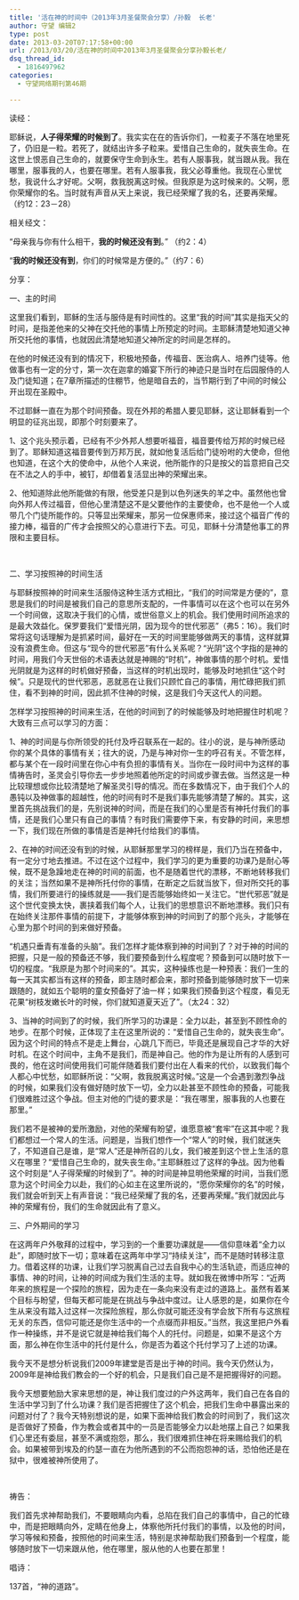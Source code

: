 ```yaml
---
title: '活在神的时间中（2013年3月圣餐聚会分享）/孙毅  长老'
author: 守望 编辑2
type: post
date: 2013-03-20T07:17:58+00:00
url: /2013/03/20/活在神的时间中2013年3月圣餐聚会分享孙毅长老/
dsq_thread_id:
  - 1816497962
categories:
  - 守望网络期刊第46期

---
```

<!--more-->

读经：

耶稣说，**人子得荣耀的时候到了**。我实实在在的告诉你们，一粒麦子不落在地里死了，仍旧是一粒。若死了，就结出许多子粒来。爱惜自己生命的，就失丧生命。在这世上恨恶自己生命的，就要保守生命到永生。若有人服事我，就当跟从我。我在哪里，服事我的人，也要在哪里。若有人服事我，我父必尊重他。我现在心里忧愁，我说什么才好呢。父啊，救我脱离这时候。但我原是为这时候来的。父啊，愿你荣耀你的名。当时就有声音从天上来说，我已经荣耀了我的名，还要再荣耀。（约12：23－28）

相关经文：

“母亲我与你有什么相干，**我的时候还没有到**。” （约2：4）

“**我的时候还没有到**，你们的时候常是方便的。”（约7：6）

分享：

一、主的时间

这里我们看到，耶稣的生活与服侍是有时间性的。这里“我的时间”其实是指天父的时间，是指差他来的父神在交托他的事情上所预定的时间。主耶稣清楚地知道父神所交托他的事情，也就因此清楚地知道父神所定的时间是怎样的。

在他的时候还没有到的情况下，积极地预备，传福音、医治病人、培养门徒等。他做事也有一定的分寸，第一次在迦拿的婚宴下所行的神迹只是当时在后园服侍的人及门徒知道；在7章所描述的住棚节，他是暗自去的，当节期行到了中间的时候公开出现在圣殿中。

不过耶稣一直在为那个时间预备。现在外邦的希腊人要见耶稣，这让耶稣看到一个明显的征兆出现，即那个时刻要来了。

1、这个兆头预示着，已经有不少外邦人想要听福音，福音要传给万邦的时候已经到了。耶稣知道这福音要传到万邦万民，就如他复活后给门徒吩咐的大使命，但他也知道，在这个大的使命中，从他个人来说，他所能作的只是按父的旨意把自己交在不法之人的手中，被钉，却借着复活显出神的荣耀出来。

2、他知道除此他所能做的有限，他受差只是到以色列迷失的羊之中。虽然他也曾向外邦人传过福音，但他心里清楚这不是父要他作的主要使命，也不是他一个人或带几个门徒所能作的。只等显出荣耀来，那另一位保惠师来，接过这个福音广传的接力棒，福音的广传才会按照父的心意进行下去。可见，耶稣十分清楚他事工的界限和主要目标。

&nbsp;

二、学习按照神的时间生活

与耶稣按照神的时间来生活服侍这种生活方式相比，“我们的时间常是方便的”，意思是我们的时间是被我们自己的意思所支配的，一件事情可以在这个也可以在另外一个时间做，这取决于我们的心情，或世俗意义上的机会。我们使用时间所追求的是最大效益化。保罗要我们“爱惜光阴，因为现今的世代邪恶”（弗5：16）。我们时常将这句话理解为是抓紧时间，最好在一天的时间里能够做两天的事情，这样就算没有浪费生命。但这与“现今的世代邪恶”有什么关系呢？“光阴”这个字指的是神的时间，用我们今天世俗的术语表达就是神赐的“时机”，神做事情的那个时机。爱惜光阴就是为这样的时机做好预备，当这样的时机出现时，能够及时地抓住“这个时候”。只是现代的世代邪恶，恶就恶在让我们只顾忙自己的事情，用忙碌把我们抓住，看不到神的时间，因此抓不住神的时候，这是我们今天这代人的问题。

怎样学习按照神的时间来生活，在他的时间到了的时候能够及时地把握住时机呢？大致有三点可以学习的方面：

1、神的时间是与你所领受的托付及呼召联系在一起的。往小的说，是与神所感动你的某个具体的事情有关；往大的说，乃是与神对你一生的呼召有关。不管怎样，都与某个在一段时间里在你心中有负担的事情有关。当你在一段时间中为这样的事情祷告时，圣灵会引导你去一步步地照着他所定的时间或步骤去做。当然这是一种比较理想或你比较清楚地了解圣灵引导的情况。而在多数情况下，由于我们个人的愚钝以及神做事的超越性，他的时间有时不是我们事先能够清楚了解的。其实，这里首先挑战我们的是，先别说神的时间，而是在我们的心里是否有神托付我们的事情，还是我们心里只有自己的事情？有时我们需要停下来，有安静的时间，来思想一下，我们现在所做的事情是否是神托付给我们的事情。

2、在神的时间还没有到的时候，从耶稣那里学习的榜样是，我们乃当在预备中，有一定分寸地去推进。不过在这个过程中，我们学习的更为重要的功课乃是耐心等候，既不是急躁地走在神的时间的前面，也不是随着世代的漂移，不断地转移我们的关注；当然如果不是神所托付你的事情，在断定之后就当放下，但对所交托的事情，我们所要进行的操练就是——我们是否能够始终如一关注它。“世代邪恶”就是这个世代变换太快，裹挟着我们每个人，让我们的思想意识不断地漂移。我们只有在始终关注那件事情的前提下，才能够体察到神的时间到了的那个兆头，才能够在心里为那个时间的到来做好预备。

“机遇只垂青有准备的头脑”。我们怎样才能体察到神的时间到了？对于神的时间的把握，只是一般的预备还不够，我们要预备到什么程度呢？预备到可以随时放下一切的程度。“我原是为那个时间来的”。其实，这种操练也是一种预表：我们一生的每一天其实都当有这样的预备，即主随时都会来，那时预备到能够随时放下一切来跟随的，就如五个聪明的童女预备好了油一样；如果我们预备到这个程度，看见无花果“树枝发嫩长叶的时候，你们就知道夏天近了”。（太24：32）

3、当神的时间到了的时候，我们所学习的功课是：全力以赴，甚至到不顾性命的地步。在那个时候，正体现了主在这里所说的：“爱惜自己生命的，就失丧生命”。因为这个时间的特点不是走上舞台，心跳几下而已，毕竟还是展现自己才华的大好时机。在这个时间中，主角不是我们，而是神自己。他的作为是让所有的人感到可畏的，他在这时间使用我们可能伴随着我们要付出在人看来的代价，以致我们每个人都心中忧愁，如耶稣所说：“父啊，救我脱离这时候。”这是一个会遇到激烈争战的时候，如果我们没有做好随时放下一切，全力以赴甚至不顾性命的预备，可能我们很难胜过这个争战。但主对他的门徒的要求是：“我在哪里，服事我的人也要在那里。”

我们若不是被神的爱所激励，对他的荣耀有盼望，谁愿意被“套牢”在这其中呢？我们都想过一个常人的生活。问题是，当我们想作一个“常人”的时候，我们就迷失了，不知道自己是谁，是“常人”还是神所召的儿女，我们被差到这个世上生活的意义在哪里？“爱惜自己生命的，就失丧生命。”主耶稣胜过了这样的争战。因为他看这个时刻是“人子得荣耀的时候到了”。神的时间是神显明他荣耀的时间，当我们愿意为这个时间全力以赴，我们的心如主在这里所说的，“愿你荣耀你的名”的时候，我们就会听到天上有声音说：“我已经荣耀了我的名，还要再荣耀。”我们就因此与神的荣耀有份，我们的生命就因此有了意义。

三、户外期间的学习

在这两年户外敬拜的过程中，学习到的一个重要功课就是——信仰意味着“全力以赴”，即随时放下一切；意味着在这两年中学习“持续关注”，而不是随时转移注意力。借着这样的功课，让我们学习脱离自己过去自我中心的生活轨迹，而适应神的事情、神的时间，让神的时间成为我们生活的主导。就如我在微博中所写：“近两年来的旅程是一个探险的旅程，因为走在一条向来没有走过的道路上。虽然有着某个目标与盼望，但每天都可能是在挑战与争战中度过。让人感恩的是，如果你在今生从来没有踏入过这样一次探险旅程，那么你就可能还没有学会放下所有与这旅程无关的东西，信仰可能还是你生活中的一个点缀而非相反。”当然，我这里把户外看作一种操练，并不是说它就是神给我们每个人的托付。问题是，如果不是这个方面，那么神在你生活中的托付是什么，你是否为着这个托付学习了上述的功课。

我今天不是想分析说我们2009年建堂是否是出于神的时间。我今天仍然认为，2009年是神给我们教会的一个好的机会，只是我们自己是不是把握得好的问题。

我今天想要勉励大家来思想的是，神让我们度过的户外这两年，我们自己在各自的生活中学习到了什么功课？我们是否把握住了这个机会，把我们生命中暴露出来的问题对付了？我今天特别想说的是，如果下面神给我们教会的时间到了，我们这次是否做好了预备，作为教会或者其中的一员是否能够全力以赴地摆上自己？如果我们心里还有委屈，甚至不满或抱怨，那么，我们很难抓住神在将来赐给我们的机会。如果被带到埃及的约瑟一直在为他所遇到的不公而抱怨神的话，恐怕他还是在狱中，很难被神所使用了。

&nbsp;

祷告：

我们首先求神帮助我们，不要眼睛向内看，总陷在我们自己的事情中，自己的忙碌中，而是把眼睛向外，定睛在他身上，体察他所托付我们的事情，以及他的时间，学习等候和预备，按照他的时间来生活，特别是求神帮助我们预备到一个程度，能够随时放下一切来跟从他，他在哪里，服从他的人也要在那里！

唱诗：

137首，“神的道路”。

&nbsp;